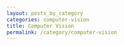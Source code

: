 ```yaml
---
layout: posts_by_category
categories: computer-vision
title: Computer Vision
permalink: /category/computer-vision
---
```

